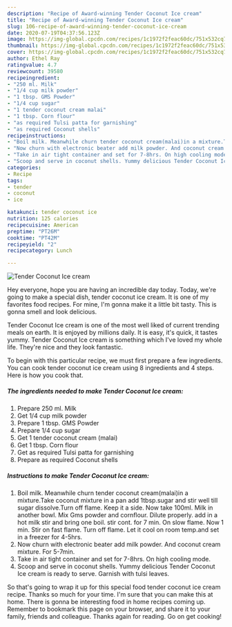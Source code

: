 ```yaml
---
description: "Recipe of Award-winning Tender Coconut Ice cream"
title: "Recipe of Award-winning Tender Coconut Ice cream"
slug: 106-recipe-of-award-winning-tender-coconut-ice-cream
date: 2020-07-19T04:37:56.123Z
image: https://img-global.cpcdn.com/recipes/1c1972f2feac60dc/751x532cq70/tender-coconut-ice-cream-recipe-main-photo.jpg
thumbnail: https://img-global.cpcdn.com/recipes/1c1972f2feac60dc/751x532cq70/tender-coconut-ice-cream-recipe-main-photo.jpg
cover: https://img-global.cpcdn.com/recipes/1c1972f2feac60dc/751x532cq70/tender-coconut-ice-cream-recipe-main-photo.jpg
author: Ethel Ray
ratingvalue: 4.7
reviewcount: 39580
recipeingredient:
- "250 ml. Milk"
- "1/4 cup milk powder"
- "1 tbsp. GMS Powder"
- "1/4 cup sugar"
- "1 tender coconut cream malai"
- "1 tbsp. Corn flour"
- "as required Tulsi patta for garnishing"
- "as required Coconut shells"
recipeinstructions:
- "Boil milk. Meanwhile churn tender coconut cream(malai)in a mixture.Take coconut mixture in a pan add 1tbsp.sugar and stir well till sugar dissolve.Turn off flame. Keep it a side. Now take 100ml. Milk in another bowl. Mix Gms powder and cornflour. Dilute properly. add in a hot milk stir and bring one boil. stir cont. for 7 min. On slow flame. Now 1 min. Stir on fast flame. Turn off flame. Let it cool on room temp.and set in a freezer for 4-5hrs."
- "Now churn with electronic beater add milk powder. And coconut cream mixture. For 5-7min."
- "Take in air tight container and set for 7-8hrs. On high cooling mode."
- "Scoop and serve in coconut shells. Yummy delicious Tender Coconut Ice cream is ready to serve. Garnish with tulsi leaves."
categories:
- Recipe
tags:
- tender
- coconut
- ice

katakunci: tender coconut ice 
nutrition: 125 calories
recipecuisine: American
preptime: "PT26M"
cooktime: "PT42M"
recipeyield: "2"
recipecategory: Lunch

---
```



![Tender Coconut Ice cream](https://img-global.cpcdn.com/recipes/1c1972f2feac60dc/751x532cq70/tender-coconut-ice-cream-recipe-main-photo.jpg)

Hey everyone, hope you are having an incredible day today. Today, we're going to make a special dish, tender coconut ice cream. It is one of my favorites food recipes. For mine, I'm gonna make it a little bit tasty. This is gonna smell and look delicious.

Tender Coconut Ice cream is one of the most well liked of current trending meals on earth. It is enjoyed by millions daily. It is easy, it's quick, it tastes yummy. Tender Coconut Ice cream is something which I've loved my whole life. They're nice and they look fantastic.




To begin with this particular recipe, we must first prepare a few ingredients. You can cook tender coconut ice cream using 8 ingredients and 4 steps. Here is how you cook that.

<!--inarticleads1-->

##### The ingredients needed to make Tender Coconut Ice cream:

1. Prepare 250 ml. Milk
1. Get 1/4 cup milk powder
1. Prepare 1 tbsp. GMS Powder
1. Prepare 1/4 cup sugar
1. Get 1 tender coconut cream (malai)
1. Get 1 tbsp. Corn flour
1. Get as required Tulsi patta for garnishing
1. Prepare as required Coconut shells




<!--inarticleads2-->

##### Instructions to make Tender Coconut Ice cream:

1. Boil milk. Meanwhile churn tender coconut cream(malai)in a mixture.Take coconut mixture in a pan add 1tbsp.sugar and stir well till sugar dissolve.Turn off flame. Keep it a side. Now take 100ml. Milk in another bowl. Mix Gms powder and cornflour. Dilute properly. add in a hot milk stir and bring one boil. stir cont. for 7 min. On slow flame. Now 1 min. Stir on fast flame. Turn off flame. Let it cool on room temp.and set in a freezer for 4-5hrs.
1. Now churn with electronic beater add milk powder. And coconut cream mixture. For 5-7min.
1. Take in air tight container and set for 7-8hrs. On high cooling mode.
1. Scoop and serve in coconut shells. Yummy delicious Tender Coconut Ice cream is ready to serve. Garnish with tulsi leaves.




So that's going to wrap it up for this special food tender coconut ice cream recipe. Thanks so much for your time. I'm sure that you can make this at home. There is gonna be interesting food in home recipes coming up. Remember to bookmark this page on your browser, and share it to your family, friends and colleague. Thanks again for reading. Go on get cooking!
